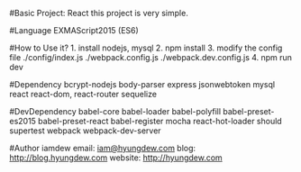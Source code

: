 #Basic Project: React
    this project is very simple.

#Language
    EXMAScript2015 (ES6)

#How to Use it?
    1. install nodejs, mysql
    2. npm install
    3. modify the config file
        ./config/index.js
        ./webpack.config.js
        ./webpack.dev.config.js
    4. npm run dev

#Dependency
    bcrypt-nodejs
    body-parser
    express
    jsonwebtoken
    mysql
    react
    react-dom,
    react-router
    sequelize

#DevDependency
    babel-core
    babel-loader
    babel-polyfill
    babel-preset-es2015
    babel-preset-react
    babel-register
    mocha
    react-hot-loader
    should
    supertest
    webpack
    webpack-dev-server

#Author
    iamdew
    email: iam@hyungdew.com
    blog: http://blog.hyungdew.com
    website: http://hyungdew.com



